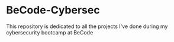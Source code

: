 # BeCode-Cybersec
This repository is dedicated to all the projects I've done during my cybersecurity bootcamp at BeCode
